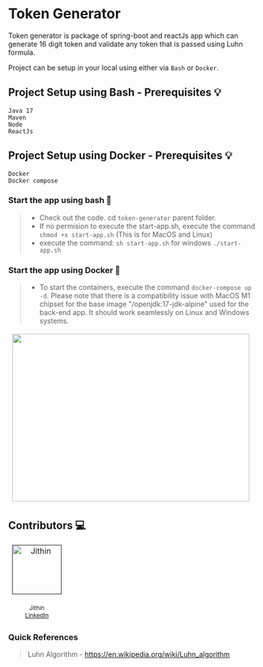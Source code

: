 # Token Generator
Token generator is package of spring-boot and reactJs app which can generate 16 digit token and validate any token that is passed using Luhn formula.

Project can be setup in your local using either via `Bash` or `Docker`.
## Project Setup using Bash - Prerequisites :bulb:

    Java 17
    Maven
    Node
    ReactJs

## Project Setup using Docker - Prerequisites :bulb:

    Docker
    Docker compose
    
### **Start the app using bash** :roller_coaster:
> - Check out the code. cd `token-generator` parent folder.
> - If no permision to execute the start-app.sh, execute the command `chmod +x start-app.sh` (This is for MacOS and Linux)
> - execute the command: `sh start-app.sh` for windows `./start-app.sh`

### **Start the app using Docker** :bicyclist:
> - To start the containers, execute the command `docker-compose up -d`. Please note that there is a compatibility issue with MacOS M1 chipset for the base image "/openjdk:17-jdk-alpine" used for the back-end app. It should work seamlessly on Linux and Windows systems.

<table>
  <tbody style="border:none">
    <tr>
      <td><img src="./images/front-end.png.png" width="480px" height="340px" /></td>
    </tr>
  </tbody>
</table>
          
## Contributors :computer:

<!-- ALL-CONTRIBUTORS-LIST:START - Do not remove or modify this section -->
<!-- prettier-ignore-start -->
<!-- markdownlint-disable -->
<table>
  <tbody style="border:none">
    <tr>
      <td align="center">
      <a target="_blank" href="">
      <img src="https://media.licdn.com/dms/image/C5603AQFSTzgKITUzGg/profile-displayphoto-shrink_800_800/0/1600225278915?e=1703116800&v=beta&t=VjZW7UCSZBo7L-6-F2DbFApx2gtkWHaAzQvfW6eUTu4" width="100px;" alt="Jithin"/>
      <br />
      <sub><b></b></sub>
      </a>
      <br /><span style="font-size:12px">Jithin<span>
      <br /><span style="font-size:12px"><a href="https://www.linkedin.com/in/jithingopi/">LinkedIn</a><span>
      </td>
 </tr>
  </tbody>
</table>

### Quick References
> Luhn Algorithm - https://en.wikipedia.org/wiki/Luhn_algorithm
